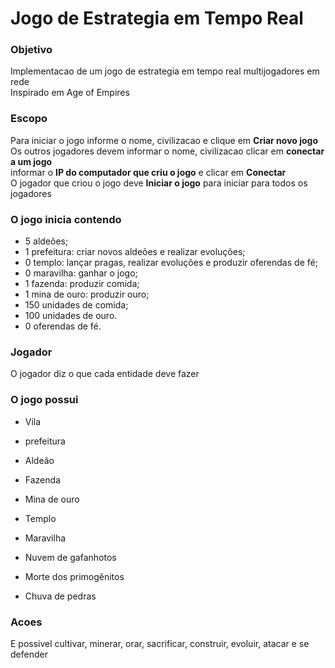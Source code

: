 # Jogo de Estrategia em Tempo Real
### Objetivo
<p>
 Implementacao de um jogo de estrategia em tempo real multijogadores em rede<br>
 Inspirado em Age of Empires
</p>

### Escopo
Para iniciar o jogo informe o nome, civilizacao e clique em **Criar novo jogo**<br>
Os outros jogadores devem informar o nome, civilizacao clicar em **conectar a um jogo**<br>
informar o **IP do computador que criu o jogo** e clicar em **Conectar**<br>
O jogador que criou o jogo deve **Iniciar o jogo** para iniciar para todos os jogadores<br>
### O jogo inicia contendo
* 5 aldeões;
* 1 prefeitura: criar novos aldeões e realizar evoluções;
* 0 templo: lançar pragas, realizar evoluções e produzir oferendas de fé;
* 0 maravilha: ganhar o jogo;
* 1 fazenda: produzir comida;
* 1 mina de ouro: produzir ouro;
* 150 unidades de comida;
* 100 unidades de ouro.
* 0 oferendas de fé.
### Jogador
O jogador diz o que cada entidade deve fazer<br>
### O jogo possui
* Vila
* prefeitura
* Aldeão
* Fazenda
* Mina de ouro
* Templo
* Maravilha

* Nuvem de gafanhotos
* Morte dos primogênitos
* Chuva de pedras
### Acoes
E possivel cultivar, minerar, orar, sacrificar, construir, evoluir, atacar e se defender
